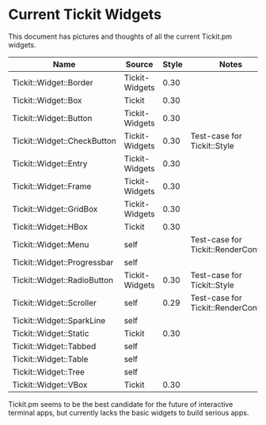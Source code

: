 # Current Tickit Widgets

This document has pictures and thoughts of all the current Tickit.pm
widgets.

| Name                        | Source         | Style | Notes |
|-----------------------------|----------------|-------|-------|
| Tickit::Widget::Border      | Tickit-Widgets | 0.30  |       |
| Tickit::Widget::Box         | Tickit         | 0.30  |       |
| Tickit::Widget::Button      | Tickit-Widgets | 0.30  |       |
| Tickit::Widget::CheckButton | Tickit-Widgets | 0.30  | Test-case for Tickit::Style |
| Tickit::Widget::Entry       | Tickit-Widgets | 0.30  |       |
| Tickit::Widget::Frame       | Tickit-Widgets | 0.30  |       |
| Tickit::Widget::GridBox     | Tickit-Widgets | 0.30  |       |
| Tickit::Widget::HBox        | Tickit         | 0.30  |       |
| Tickit::Widget::Menu        | self           |       | Test-case for Tickit::RenderContext |
| Tickit::Widget::Progressbar | self           |       |       |
| Tickit::Widget::RadioButton | Tickit-Widgets | 0.30  | Test-case for Tickit::Style |
| Tickit::Widget::Scroller    | self           | 0.29  | Test-case for Tickit::RenderContext |
| Tickit::Widget::SparkLine   | self           |       |       |
| Tickit::Widget::Static      | Tickit         | 0.30  |       |
| Tickit::Widget::Tabbed      | self           |       |       |
| Tickit::Widget::Table       | self           |       |       |
| Tickit::Widget::Tree        | self           |       |       |
| Tickit::Widget::VBox        | Tickit         | 0.30  |       |

Tickit.pm seems to be the best candidate for the future of
interactive terminal apps, but currently lacks the basic widgets to
build serious apps.

